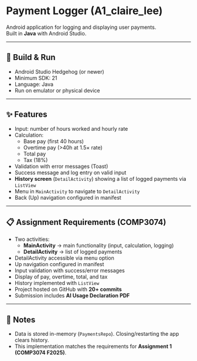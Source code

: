 # Payment Logger (A1_claire_lee)

Android application for logging and displaying user payments.  
Built in **Java** with Android Studio.

---

## 🚀 Build & Run

- Android Studio Hedgehog (or newer)
- Minimum SDK: 21
- Language: Java
- Run on emulator or physical device

---

## ✨ Features

- Input: number of hours worked and hourly rate
- Calculation:
  - Base pay (first 40 hours)
  - Overtime pay (>40h at 1.5× rate)
  - Total pay
  - Tax (18%)
- Validation with error messages (Toast)
- Success message and log entry on valid input
- **History screen** (`DetailActivity`) showing a list of logged payments via `ListView`
- Menu in `MainActivity` to navigate to `DetailActivity`
- Back (Up) navigation configured in manifest

---

## 📋 Assignment Requirements (COMP3074)

- Two activities:
  - **MainActivity** → main functionality (input, calculation, logging)
  - **DetailActivity** → list of logged payments
- DetailActivity accessible via menu option
- Up navigation configured in manifest
- Input validation with success/error messages
- Display of pay, overtime, total, and tax
- History implemented with `ListView`
- Project hosted on GitHub with **20+ commits**
- Submission includes **AI Usage Declaration PDF**

---

## 📝 Notes

- Data is stored in-memory (`PaymentsRepo`). Closing/restarting the app clears history.
- This implementation matches the requirements for **Assignment 1 (COMP3074 F2025)**.
